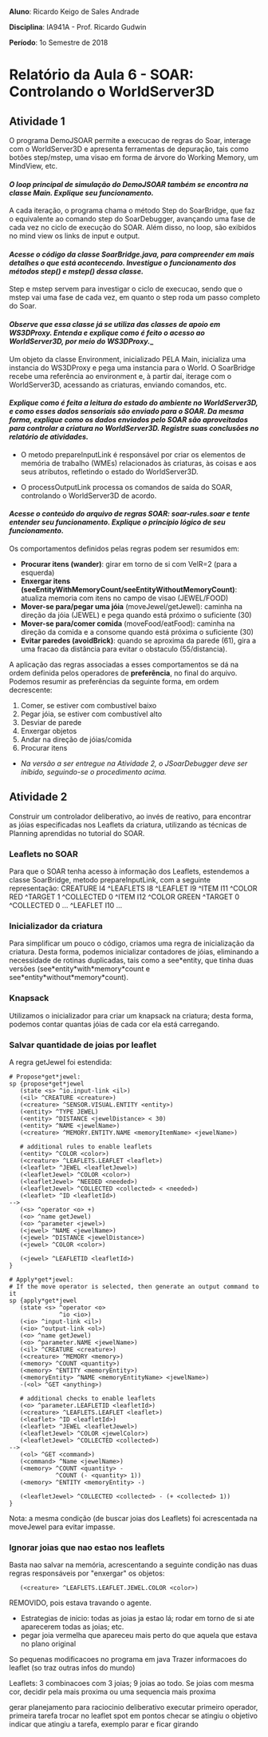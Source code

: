 **Aluno**: Ricardo Keigo de Sales Andrade

**Disciplina**: IA941A - Prof. Ricardo Gudwin

**Período**: 1o Semestre de 2018

# Relatório da Aula 6 - SOAR: Controlando o WorldServer3D


## Atividade 1

O programa DemoJSOAR permite a execucao de regras do Soar, interage com o WorldServer3D e apresenta ferramentas de depuração, tais como botões step/mstep, uma visao em forma de árvore do Working Memory, um MindView, etc.

#### _O loop principal de simulação do DemoJSOAR também se encontra na classe Main. Explique seu funcionamento._

A cada iteração, o programa chama o método Step do SoarBridge, que faz o equivalente ao comando step do SoarDebugger, avançando uma fase de cada vez no ciclo de execução do SOAR.
Além disso, no loop, são exibidos no mind view os links de input e output.

#### _Acesse o código da classe SoarBridge.java, para compreender em mais detalhes o que está acontecendo. Investigue o funcionamento dos métodos step() e mstep() dessa classe._

Step e mstep servem para investigar o ciclo de execucao, sendo que o mstep vai uma fase de cada vez, em quanto o step roda um passo completo do Soar.

#### _Observe que essa classe já se utiliza das classes de apoio em WS3DProxy. Entenda e explique como é feito o acesso ao WorldServer3D, por meio do WS3DProxy.__

Um objeto da classe Environment, inicializado PELA Main, inicializa uma instancia do WS3DProxy e pega uma instancia para o World. O SoarBridge recebe uma referência ao environment e, à partir daí, iterage com o WorldServer3D, acessando as criaturas, enviando comandos, etc.

#### _Explique como é feita a leitura do estado do ambiente no WorldServer3D, e como esses dados sensoriais são enviado para o SOAR. Da mesma forma, explique como os dados enviados pelo SOAR são aproveitados para controlar a criatura no WorldServer3D. Registre suas conclusões no relatório de atividades._

* O metodo prepareInputLink é responsável por criar os elementos de memória de trabalho (WMEs) relacionados às criaturas, às coisas e aos seus atributos, refletindo o estado do WorldServer3D.

* O processOutputLink processa os comandos de saída do SOAR, controlando o WorldServer3D de acordo.

#### _Acesse o conteúdo do arquivo de regras SOAR: soar-rules.soar e tente entender seu funcionamento. Explique o princípio lógico de seu funcionamento._

Os comportamentos definidos pelas regras podem ser resumidos em:
* __Procurar itens (wander)__: girar em torno de si com VelR=2 (para a esquerda)
* __Enxergar itens (seeEntityWithMemoryCount/seeEntityWithoutMemoryCount)__: atualiza memoria com itens no campo de visao (JEWEL/FOOD)
* __Mover-se para/pegar uma jóia__ (moveJewel/getJewel): caminha na direção da jóia (JEWEL) e pega quando está próximo o suficiente (30)
* __Mover-se para/comer comida__ (moveFood/eatFood): caminha na direção da comida e a consome quando está próxima o suficiente (30) 
* __Evitar paredes (avoidBrick)__: quando se aproxima da parede (61), gira a uma fracao da distância para evitar o obstaculo (55/distancia).

A aplicação das regras associadas a esses comportamentos se dá na ordem definida pelos operadores de __preferência__, no final do arquivo. Podemos resumir as preferências da seguinte forma, em ordem decrescente:
1. Comer, se estiver com combustível baixo
2. Pegar jóia, se estiver com combustível alto
3. Desviar de parede
4. Enxergar objetos
5. Andar na direção de jóias/comida
6. Procurar itens

* _Na versão a ser entregue na Atividade 2, o JSoarDebugger deve ser inibido, seguindo-se o procedimento acima._

## Atividade 2
 
Construir um controlador deliberativo, ao invés de reativo, para encontrar as jóias especificadas nos Leaflets da criatura, utilizando as técnicas de Planning aprendidas no tutorial do SOAR.

### Leaflets no SOAR

Para que o SOAR tenha acesso à informação dos Leaflets, estendemos a classe SoarBridge, metodo prepareInputLink, com a seguinte representação:
	CREATURE I4
		^LEAFLETS I8
			^LEAFLET I9
				^ITEM I11
					^COLOR RED
					^TARGET 1
					^COLLECTED 0
				^ITEM I12
					^COLOR GREEN
					^TARGET 0
					^COLLECTED 0
				...
			^LEAFLET I10
				...

### Inicializador da criatura

Para simplificar um pouco o código, criamos uma regra de inicialização da criatura. Desta forma, podemos inicializar contadores de jóias, eliminando a necessidade de rotinas duplicadas, tais como a see\*entity, que tinha duas versões (see\*entity\*with\*memory\*count e see\*entity\*without\*memory\*count).

### Knapsack

Utilizamos o inicializador para criar um knapsack na criatura; desta forma, podemos contar quantas jóias de cada cor ela está carregando.

### Salvar quantidade de joias por leaflet

A regra getJewel foi estendida:

```
# Propose*get*jewel:
sp {propose*get*jewel
   (state <s> ^io.input-link <il>)
   (<il> ^CREATURE <creature>)
   (<creature> ^SENSOR.VISUAL.ENTITY <entity>)
   (<entity> ^TYPE JEWEL)
   (<entity> ^DISTANCE <jewelDistance> < 30)
   (<entity> ^NAME <jewelName>)
   (<creature> ^MEMORY.ENTITY.NAME <memoryItemName> <jewelName>)
   
   # additional rules to enable leaflets
   (<entity> ^COLOR <color>)
   (<creature> ^LEAFLETS.LEAFLET <leaflet>)
   (<leaflet> ^JEWEL <leafletJewel>)
   (<leafletJewel> ^COLOR <color>)
   (<leafletJewel> ^NEEDED <needed>)
   (<leafletJewel> ^COLLECTED <collected> < <needed>)
   (<leaflet> ^ID <leafletId>)
-->
   (<s> ^operator <o> +)
   (<o> ^name getJewel)
   (<o> ^parameter <jewel>)
   (<jewel> ^NAME <jewelName>)
   (<jewel> ^DISTANCE <jewelDistance>)
   (<jewel> ^COLOR <color>)

   (<jewel> ^LEAFLETID <leafletId>)
}

# Apply*get*jewel:
# If the move operator is selected, then generate an output command to it 
sp {apply*get*jewel
   (state <s> ^operator <o>
              ^io <io>)
   (<io> ^input-link <il>)      
   (<io> ^output-link <ol>)
   (<o> ^name getJewel)
   (<o> ^parameter.NAME <jewelName>)
   (<il> ^CREATURE <creature>) 
   (<creature> ^MEMORY <memory>)
   (<memory> ^COUNT <quantity>)  
   (<memory> ^ENTITY <memoryEntity>)
   (<memoryEntity> ^NAME <memoryEntityName> <jewelName>)
   -(<ol> ^GET <anything>)

   # additional checks to enable leaflets
   (<o> ^parameter.LEAFLETID <leafletId>)
   (<creature> ^LEAFLETS.LEAFLET <leaflet>)
   (<leaflet> ^ID <leafletId>)
   (<leaflet> ^JEWEL <leafletJewel>)
   (<leafletJewel> ^COLOR <jewelColor>)
   (<leafletJewel> ^COLLECTED <collected>)
-->
   (<ol> ^GET <command>)
   (<command> ^Name <jewelName>)
   (<memory> ^COUNT <quantity> -
             ^COUNT (- <quantity> 1))
   (<memory> ^ENTITY <memoryEntity> -)

   (<leafletJewel> ^COLLECTED <collected> - (+ <collected> 1))
}
```

Nota: a mesma condição (de buscar joias dos Leaflets) foi acrescentada na moveJewel para evitar impasse.

### Ignorar joias que nao estao nos leaflets

Basta nao salvar na memória, acrescentando a seguinte condição nas duas regras responsáveis por "enxergar" os objetos:
```
   (<creature> ^LEAFLETS.LEAFLET.JEWEL.COLOR <color>)
```
REMOVIDO, pois estava travando o agente.

- Estrategias de inicio: todas as joias ja estao lá; rodar em torno de si ate aparecerem todas as joias; etc.
- pegar joia vermelha que apareceu mais perto do que aquela que estava no plano original


So pequenas modificacoes no programa em java
Trazer informacoes do leaflet (so traz outras infos do mundo)

Leaflets: 3 combinacoes com 3 joias; 9 joias ao todo. Se joias com mesma cor, decidir pela mais proxima ou uma sequencia mais proxima

gerar planejamento para raciocinio deliberativo
executar primeiro operador, primeira tarefa
trocar no leaflet spot em pontos
checar se atingiu o objetivo
indicar que atingiu a tarefa, exemplo parar e ficar girando
